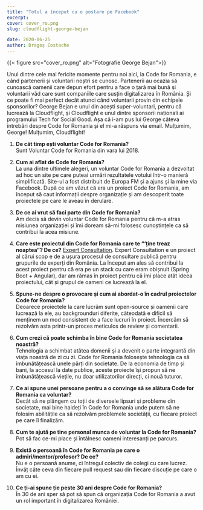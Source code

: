 ```yaml
---
title: "Totul a început cu o postare pe Facebook"
excerpt:
cover: cover_ro.png
slug: cloudflight-george-bejan

date: 2020-06-25
author: Dragoș Costache
---
```


{{< figure src="cover_ro.png" alt="Fotografie George Bejan">}}

Unul dintre cele mai fericite momente pentru noi aici, la Code for Romania, e când partenerii și voluntarii noștri se cunosc. Partenerii au ocazia să cunoască oamenii care depun efort pentru a face o țară mai bună și voluntarii văd care sunt companiile care susțin digitalizarea în România. Și ce poate fi mai perfect decât atunci când voluntarii provin din echipele sponsorilor? George Bejan e unul din acești super-voluntari, pentru că lucrează la Cloudflight, și Cloudflight e unul dintre sponsorii naționali ai programului Tech for Social Good. Așa că i-am pus lui George câteva întrebări despre Code for Romania și el mi-a răspuns via email. Mulțumim, George! Mulțumim, Cloudflight!

1. <span class="has-text-success">**De cât timp ești voluntar Code for Romania?**</span>  
  Sunt Voluntar Code for Romania din vara lui 2018.

2. <span class="has-text-success">**Cum ai aflat de Code for Romania?**</span>  
  La una dintre ultimele alegeri, un voluntar Code for Romania a dezvoltat ad hoc un site pe care puteai urmări rezultatele votului într-o manieră simplificată. Site-ul a fost distribuit de Europa FM și a ajuns și la mine via Facebook. După ce am văzut că era un proiect Code for Romania, am început să caut informații despre organizație și am descoperit toate proiectele pe care le aveau în derulare. 

3. <span class="has-text-success">**De ce ai vrut să faci parte din Code for Romania?**</span>  
  Am decis să devin voluntar Code for Romania pentru că m-a atras misiunea organizației și îmi doream să-mi folosesc cunoștințele ca să contribui la acea misiune.

4. <span class="has-text-success">**Care este proiectul din Code for Romania care te “‘ține treaz noaptea”? De ce?**</span>
  [Expert Consultation](https://civiclabs.ro/en/solutions/expert-consultation). Expert Consultation e un proiect al cărui scop e de a ușura procesul de consultare publică pentru grupurile de experți din România. La început am ales să contribui la acest proiect pentru că era pe un stack cu care eram obișnuit (Spring Boot  + Angular), dar am rămas în proiect pentru că îmi place atât ideea proiectului, cât și grupul de oameni ce lucrează la el.

5. <span class="has-text-success">**Spune-ne despre o provocare și cum ai abordat-o în cadrul proiectelor Code for Romania?**</span>  
  Deoarece proiectele la care lucrăm sunt open-source și oamenii care lucrează la ele, au backgrounduri diferite, câteodată e dificil să menținem un mod consistent de a face lucruri în proiect. Încercăm să rezolvăm asta printr-un proces meticulos de review și comentarii.

6. <span class="has-text-success">**Cum crezi că poate schimba în bine Code for Romania societatea noastră?**</span>  
  Tehnologia a schimbat atâtea domenii și a devenit o parte integrantă din viața noastră de zi cu zi. Code for Romania folosește tehnologia ca să îmbunătățească unele părți din societate. De la economia de timp și bani, la accesul la date publice, aceste proiecte  își propun să ne  îmbunătățească viețile, nu doar utilizatorilor direcți, ci nouă tuturor.

7. <span class="has-text-success">**Ce ai spune unei persoane pentru a o convinge să se alătura Code for Romania ca voluntar?**</span>  
  Decât să ne plângem cu toții de diversele lipsuri și probleme din societate, mai bine haideți în Code for Romania unde putem să ne folosim abilitățile ca să rezolvăm problemele societății, cu fiecare proiect pe care îl finalizăm.

8. <span class="has-text-success">**Cum te ajută pe tine personal munca de voluntar la Code for Romania?**</span>  
  Pot să fac ce-mi place și întâlnesc oameni interesanți pe parcurs.

9. <span class="has-text-success">**Există o persoană în Code for Romania pe care o admiri/mentor/profesor? De ce?**</span>  
  Nu e o persoană anume, ci întregul colectiv de colegi cu care lucrez. Învăț câte ceva din fiecare pull request sau din fiecare discuție pe care o am cu ei.

10. <span class="has-text-success">**Ce ți-ai spune ție peste 30 ani despre Code for Romania?**</span>  
  În 30 de ani sper să pot să spun că organizația Code for Romania a avut un rol important în digitalizarea României.
